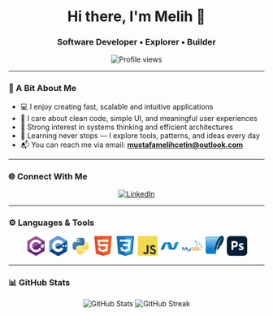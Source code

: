 <h1 align="center">Hi there, I'm Melih 👋</h1>
<h3 align="center">Software Developer • Explorer • Builder</h3>

<p align="center">
  <img src="https://komarev.com/ghpvc/?username=mustafamelihcetin&label=Profile%20views&color=0e75b6&style=flat" alt="Profile views" />
</p>

---

### 🧭 A Bit About Me

- 💻 I enjoy creating fast, scalable and intuitive applications  
- 🧠 I care about clean code, simple UI, and meaningful user experiences  
- 📐 Strong interest in systems thinking and efficient architectures  
- 🔎 Learning never stops — I explore tools, patterns, and ideas every day  
- 📬 You can reach me via email: **mustafamelihcetin@outlook.com**

---

### 🌐 Connect With Me

<p align="center">
  <a href="https://linkedin.com/in/melihctn" target="_blank">
    <img src="https://img.shields.io/badge/LinkedIn-%230077B5?style=for-the-badge&logo=linkedin&logoColor=white" alt="LinkedIn" />
  </a>
</p>

---

### ⚙️ Languages & Tools

<p align="center">
  <img src="https://raw.githubusercontent.com/devicons/devicon/master/icons/csharp/csharp-original.svg" alt="C#" width="40" height="40"/>
  <img src="https://raw.githubusercontent.com/devicons/devicon/master/icons/cplusplus/cplusplus-original.svg" alt="C++" width="40" height="40"/>
  <img src="https://raw.githubusercontent.com/devicons/devicon/master/icons/python/python-original.svg" alt="Python" width="40" height="40"/>
  <img src="https://raw.githubusercontent.com/devicons/devicon/master/icons/html5/html5-original.svg" alt="HTML5" width="40" height="40"/>
  <img src="https://raw.githubusercontent.com/devicons/devicon/master/icons/css3/css3-original.svg" alt="CSS3" width="40" height="40"/>
  <img src="https://raw.githubusercontent.com/devicons/devicon/master/icons/javascript/javascript-original.svg" alt="JavaScript" width="40" height="40"/>
  <img src="https://raw.githubusercontent.com/devicons/devicon/master/icons/dot-net/dot-net-original.svg" alt=".NET" width="40" height="40"/>
  <img src="https://raw.githubusercontent.com/devicons/devicon/master/icons/mysql/mysql-original-wordmark.svg" alt="MySQL" width="40" height="40"/>
  <img src="https://raw.githubusercontent.com/devicons/devicon/master/icons/sqlite/sqlite-original.svg" alt="SQLite" width="40" height="40"/>
  <img src="https://raw.githubusercontent.com/devicons/devicon/master/icons/photoshop/photoshop-plain.svg" alt="Photoshop" width="40" height="40"/>
</p>

---

### 📊 GitHub Stats

<p align="center">
  <img src="https://github-readme-stats.vercel.app/api?username=mustafamelihcetin&show_icons=true&theme=tokyonight" alt="GitHub Stats" />
  <img src="https://github-readme-streak-stats.herokuapp.com/?user=mustafamelihcetin&theme=tokyonight" alt="GitHub Streak" />
</p>
